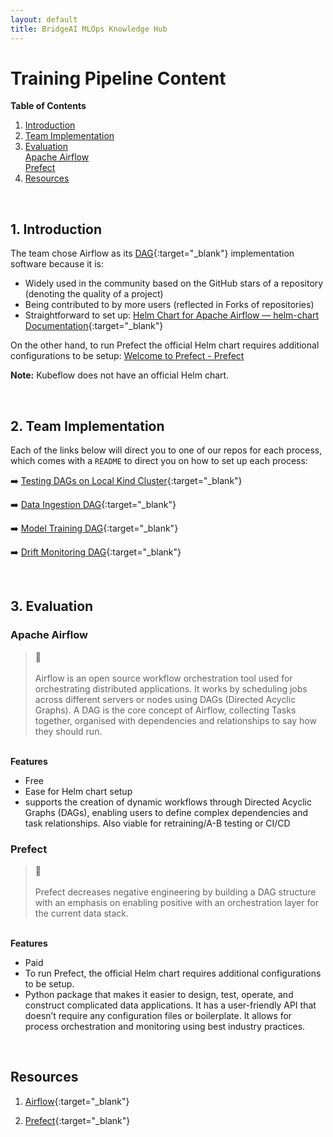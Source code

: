 ```yaml
---
layout: default
title: BridgeAI MLOps Knowledge Hub
---
```


# Training Pipeline Content

**Table of Contents**
1. [Introduction](#1-introduction)
2. [Team Implementation](#2-team-implementation)
3. [Evaluation](#3-evaluation)\
        [Apache Airflow](#apache-airflow)\
        [Prefect](#prefect)
4. [Resources](#resources)

<br>

## 1. Introduction

The team chose Airflow as its [DAG](https://airflow.apache.org/docs/apache-airflow/stable/core-concepts/dags.html){:target="_blank"} implementation software because it is:

- Widely used in the community based on the GitHub stars of a repository (denoting the quality of a project)
- Being contributed to by more users (reflected in Forks of repositories)
- Straightforward to set up: [Helm Chart for Apache Airflow — helm-chart Documentation](https://airflow.apache.org/docs/helm-chart/stable/index.html){:target="_blank"}

<p>On the other hand, to run Prefect the official Helm chart requires additional configurations to be setup: <a href="https://docs.prefect.io/3.0/get-started/index" target="_blank">Welcome to Prefect - Prefect</a></p>

**Note:** Kubeflow does not have an official Helm chart. 

<br>

## 2. Team Implementation

Each of the links below will direct you to one of our repos for each process, which comes with a `README` to direct you on how to set up each process:

➡️ [Testing DAGs on Local Kind Cluster](https://github.com/digicatapult/bridgeAI-airflow-DAGs){:target="_blank"}

➡️ [Data Ingestion DAG](https://github.com/digicatapult/bridgeAI-airflow-DAGs/blob/main/dags/regression_data_ingestion/README.md){:target="_blank"}

➡️ [Model Training DAG](https://github.com/digicatapult/bridgeAI-airflow-DAGs/blob/main/dags/regression_model_training/README.md){:target="_blank"}

➡️ [Drift Monitoring DAG](https://github.com/digicatapult/bridgeAI-airflow-DAGs/blob/main/dags/drift_monitoring/README.md){:target="_blank"}

<br>

## 3. Evaluation

### Apache Airflow

<blockquote class="callout callout_definition">
<span class="callout-icon">📓</span>
    <br>
    <br>
    Airflow is an open source workflow orchestration tool used for orchestrating distributed applications. It works by scheduling jobs across different servers or nodes using DAGs (Directed Acyclic Graphs). A DAG is the core concept of Airflow, collecting Tasks together, organised with dependencies and relationships to say how they should run.
</blockquote>

\
**Features**
- Free
- Ease for Helm chart setup
- supports the creation of dynamic workflows through Directed Acyclic Graphs (DAGs), enabling users to define complex dependencies and task relationships. Also viable for retraining/A-B testing or CI/CD


### Prefect

<blockquote class="callout callout_definition">
<span class="callout-icon">📓</span>
    <br>
    <br>
    Prefect decreases negative engineering by building a DAG structure with an emphasis on enabling positive with an orchestration layer for the current data stack.
</blockquote>

\
**Features**
- Paid
- To run Prefect, the official Helm chart requires additional configurations to be setup.
- Python package that makes it easier to design, test, operate, and construct complicated data applications. It has a user-friendly API that doesn’t require any configuration files or boilerplate. It allows for process orchestration and monitoring using best industry practices.

<br>

## Resources

1. [Airflow](https://airflow.apache.org/){:target="_blank"} 

2. [Prefect](https://www.prefect.io/){:target="_blank"} 